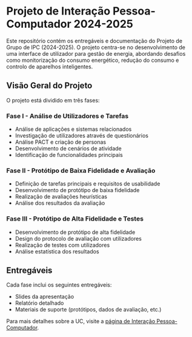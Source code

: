 # Projeto de Interação Pessoa-Computador 2024-2025

Este repositório contém os entregáveis e documentação do Projeto de Grupo de IPC (2024-2025). O projeto centra-se no desenvolvimento de uma interface de utilizador para gestão de energia, abordando desafios como monitorização do consumo energético, redução do consumo e controlo de aparelhos inteligentes.

## Visão Geral do Projeto

O projeto está dividido em três fases:

### Fase I - Análise de Utilizadores e Tarefas
- Análise de aplicações e sistemas relacionados
- Investigação de utilizadores através de questionários
- Análise PACT e criação de personas
- Desenvolvimento de cenários de atividade
- Identificação de funcionalidades principais

### Fase II - Protótipo de Baixa Fidelidade e Avaliação
- Definição de tarefas principais e requisitos de usabilidade
- Desenvolvimento de protótipo de baixa fidelidade
- Realização de avaliações heurísticas
- Análise dos resultados da avaliação

### Fase III - Protótipo de Alta Fidelidade e Testes
- Desenvolvimento de protótipo de alta fidelidade
- Design do protocolo de avaliação com utilizadores
- Realização de testes com utilizadores
- Análise estatística dos resultados

## Entregáveis

Cada fase inclui os seguintes entregáveis:
- Slides da apresentação
- Relatório detalhado
- Materiais de suporte (protótipos, dados de avaliação, etc.)

Para mais detalhes sobre a UC, visite a [página de Interação Pessoa-Computador](https://sigarra.up.pt/feup/pt/UCURR_GERAL.FICHA_UC_VIEW?pv_ocorrencia_id=541887).
